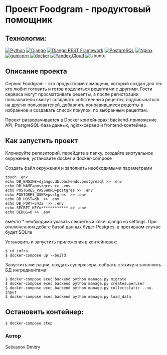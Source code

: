 # Проект Foodgram - продуктовый помощник

## Технологии:
[![Python](https://img.shields.io/badge/-Python-464646?style=flat-square&logo=Python)](https://www.python.org/)
[![Django](https://img.shields.io/badge/-Django-464646?style=flat-square&logo=Django)](https://www.djangoproject.com/)
[![Django REST Framework](https://img.shields.io/badge/-Django%20REST%20Framework-464646?style=flat-square&logo=Django%20REST%20Framework)](https://www.django-rest-framework.org/)
[![PostgreSQL](https://img.shields.io/badge/-PostgreSQL-464646?style=flat-square&logo=PostgreSQL)](https://www.postgresql.org/)
[![Nginx](https://img.shields.io/badge/-NGINX-464646?style=flat-square&logo=NGINX)](https://nginx.org/ru/)
[![gunicorn](https://img.shields.io/badge/-gunicorn-464646?style=flat-square&logo=gunicorn)](https://gunicorn.org/)
[![docker](https://img.shields.io/badge/-Docker-464646?style=flat-square&logo=docker)](https://www.docker.com/)
[![Yandex.Cloud](https://img.shields.io/badge/-Yandex.Cloud-464646?style=flat-square&logo=Yandex.Cloud)](https://cloud.yandex.ru/)
![Ubuntu](https://img.shields.io/badge/Ubuntu-E95420?style=for-the-badge&logo=ubuntu&logoColor=white)

## Описание проекта
Сервис Foodgram - это продуктовый помощник, который создан для тех кто любит готовить и готов поделиться рецептами с другими. Гости сервиса могут просматривать рецепты, а после регистрации пользователи смогут создавать собственный рецепты, подписываться на других пользователей, добавлять понравившиеся рецепты в избранное и создавать список покупок, по выбранным рецептам.

Проект разворачивается в Docker контейнерах: backend-приложение API, PostgreSQL-база данных, nginx-сервер и frontend-контейнер.

## Как запустить проект

Клонируйте репозиторий, перейдите в папку, создайте виртуальное окружение, установите docker и docker-compose

Создать файл окружения и заполнить необходимыми параметрами

```
touch .env
echo DB_ENGINE=django.db.backends.postgresql >> .env
echo DB_NAME=postgres >> .env
echo POSTGRES_PASSWORD=postgres >> .env
echo POSTGRES_USER=postgres  >> .env
echo DB_HOST=db  >> .env
echo DB_PORT=5432  >> .env
echo SECRET_KEY=************ >> .env
echo DEBUG=0 >> .env
```
вместо * необходимо указать секретный ключ django из settings.
При отключенном дебаге базой данных будет Postgres, в противном случае будет SQLite

Установить и запустить приложения в контейнерах:
```
$ cd infra
$ docker-compose up --build
```

Запустить миграции, создать суперюзера, собрать статику и заполнить БД ингредиентами:
```
$ docker-compose exec backend python manage.py migrate
$ docker-compose exec backend python manage.py createsuperuser
$ docker-compose exec backend python manage.py collectstatic --no-input 
$ docker-compose exec backend python manage.py load_data
```

## Остановить контейнер:
```
$ docker-compose stop
```

### Автор
Selivanov Dmitry
